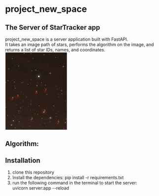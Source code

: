 # project_new_space 
## The Server of StarTracker app
project_new_space is a server application built with FastAPI.<br /> It takes an image path of stars, performs the algorithm on the image, and returns a list of star IDs, names, and coordinates.
<img width="200" src="photo/צילום מסך 2023-06-05 133258.png">

## Algorithm:


## Installation
1. clone this repository
2. Install the dependencies: pip install -r requirements.txt
3.  run the following command in the terminal to start the server:<br />
uvicorn server:app --reload
